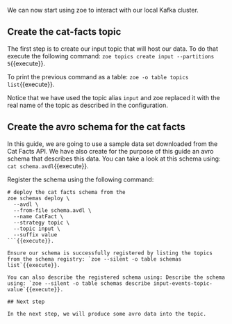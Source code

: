 We can now start using zoe to interact with our local Kafka cluster.

## Create the cat-facts topic

The first step is to create our input topic that will host our data. To do that execute the following command: `zoe topics create input --partitions 5`{{execute}}.

To print the previous command as a table: `zoe -o table topics list`{{execute}}.

Notice that we have used the topic alias `input` and zoe replaced it with the real name of the topic as described in the configuration.

## Create the avro schema for the cat facts

In this guide, we are going to use a sample data set downloaded from the Cat Facts API. We have also create for the purpose of this guide an avro schema that describes this data. You can take a look at this schema using: `cat schema.avdl`{{execute}}.

Register the schema using the following command:

```
# deploy the cat facts schema from the 
zoe schemas deploy \
  --avdl \
  --from-file schema.avdl \
  --name CatFact \
  --strategy topic \
  --topic input \
  --suffix value
```{{execute}}.

Ensure our schema is successfully registered by listing the topics from the schema registry: `zoe --silent -o table schemas list`{{execute}}.

You can also describe the registered schema using: Describe the schema using: `zoe --silent -o table schemas describe input-events-topic-value`{{execute}}.

## Next step

In the next step, we will produce some avro data into the topic.
